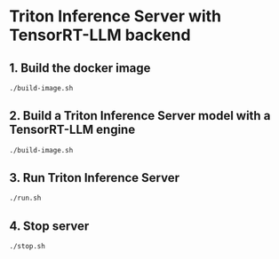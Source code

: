 # Triton Inference Server with TensorRT-LLM backend

## 1. Build the docker image
```bash
./build-image.sh
```

## 2. Build a Triton Inference Server model with a TensorRT-LLM engine
```bash
./build-image.sh
```

## 3. Run Triton Inference Server
```bash
./run.sh
```

## 4. Stop server
```bash
./stop.sh
```
